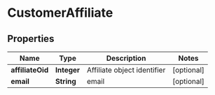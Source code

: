 
# CustomerAffiliate

## Properties
Name | Type | Description | Notes
------------ | ------------- | ------------- | -------------
**affiliateOid** | **Integer** | Affiliate object identifier |  [optional]
**email** | **String** | email |  [optional]



